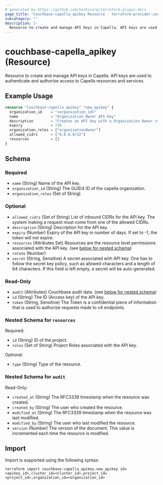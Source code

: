 ```yaml
---
# generated by https://github.com/hashicorp/terraform-plugin-docs
page_title: "couchbase-capella_apikey Resource - terraform-provider-couchbase-capella"
subcategory: ""
description: |-
  Resource to create and manage API keys in Capella. API keys are used to authenticate and authorize access to Capella resources and services.
---
```


# couchbase-capella_apikey (Resource)

Resource to create and manage API keys in Capella. API keys are used to authenticate and authorize access to Capella resources and services.

## Example Usage

```terraform
resource "couchbase-capella_apikey" "new_apikey" {
  organization_id    = "<organization_id>"
  name               = "Organization Owner API Key"
  description        = "Creates an API key with a Organization Owner role."
  expiry             = 720
  organization_roles = ["organizationOwner"]
  allowed_cidrs      = ["8.8.8.8/32"]
  resources          = []
}
```

<!-- schema generated by tfplugindocs -->
## Schema

### Required

- `name` (String) Name of the API key.
- `organization_id` (String) The GUID4 ID of the capella organization.
- `organization_roles` (Set of String)

### Optional

- `allowed_cidrs` (Set of String) List of inbound CIDRs for the API key. The system making a request must come from one of the allowed CIDRs.
- `description` (String) Description for the API key.
- `expiry` (Number) Expiry of the API key in number of days. If set to -1, the token will not expire.
- `resources` (Attributes Set) Resources are the resource level permissions associated with the API key. (see [below for nested schema](#nestedatt--resources))
- `rotate` (Number)
- `secret` (String, Sensitive) A secret associated with API key. One has to follow the secret key policy, such as allowed characters and a length of 64 characters. If this field is left empty, a secret will be auto-generated.

### Read-Only

- `audit` (Attributes) Couchbase audit data. (see [below for nested schema](#nestedatt--audit))
- `id` (String) The ID (Access key) of the API key.
- `token` (String, Sensitive) The Token is a confidential piece of information that is used to authorize requests made to v4 endpoints.

<a id="nestedatt--resources"></a>
### Nested Schema for `resources`

Required:

- `id` (String) ID of the project.
- `roles` (Set of String) Project Roles associated with the API key.

Optional:

- `type` (String) Type of the resource.


<a id="nestedatt--audit"></a>
### Nested Schema for `audit`

Read-Only:

- `created_at` (String) The RFC3339 timestamp when the resource was created.
- `created_by` (String) The user who created the resource.
- `modified_at` (String) The RFC3339 timestamp when the resource was last modified.
- `modified_by` (String) The user who last modified the resource.
- `version` (Number) The version of the document. This value is incremented each time the resource is modified.

## Import

Import is supported using the following syntax:

```shell
terraform import couchbase-capella_apikey.new_apikey id=<apikey_id>,cluster_id=<cluster_id>,project_id=<project_id>,organization_id=<organization_id>
```
